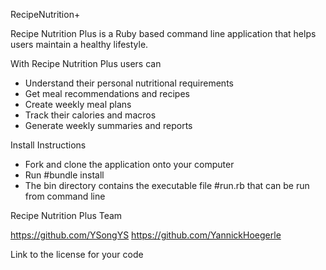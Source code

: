 RecipeNutrition+

Recipe Nutrition Plus is a Ruby based command line application that helps users maintain a healthy lifestyle.

With Recipe Nutrition Plus users can

- Understand their personal nutritional requirements
- Get meal recommendations and recipes
- Create weekly meal plans  
- Track their calories and macros
- Generate weekly summaries and reports


Install Instructions

- Fork and clone the application onto your computer
- Run #bundle install
- The bin directory contains the executable file #run.rb that can be run from command line


Recipe Nutrition Plus Team

https://github.com/YSongYS
https://github.com/YannickHoegerle


Link to the license for your code

